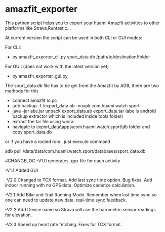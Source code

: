 # amazfit_exporter
This python script helps you to export your huami Amazfit activities to other platforms like Strava,Runtastic...

At current version the script can be used in both CLI or GUI modes:

For CLI:
- py amazfit_exporter_cli.py sport_data.db /path/to/destination/folder

For GUI: (does not work with the latest version yet)
- py amazfit_exporter_gui.py

The sport_data.db file has to be get from the Amazfit by ADB, there are two methods for this
- connect amazfit to pc
- adb backup -f /export_data.ab -noapk com.huami.watch.sport
- java -jar abe.jar unpack export_data.ab export_data.tar (abe is android backup extractor which is included inside tools folder)
- extract the tar file using winrar
- navigate to export_data\apps\com.huami.watch.sport\db folder and copy sport_data.db


or if you have a rooted rom , just execute command

adb pull /data/data/com.huami.watch.sport/databases/sport_data.db

#CHANGELOG
 -V1.0 generates .gpx file for each activity
 
 -V1.1 Added GUI
 
 -V2.0 Changed to TCX format.  Add last sync time option.  Bug fixes.  Add indoor running with no GPS data. Optimize cadence calculation.
 
 -V2.1 Add Bike and Trail Running Mode. Remember when last time sync so one can need to update new data. real-time sync feedback.
 
 -V2.2 Add Device name so Strava will use the barometric sensor readings for elevation.
 
 -V2.3 Speed up heart rate fetching. Fixes for TCX format.
 